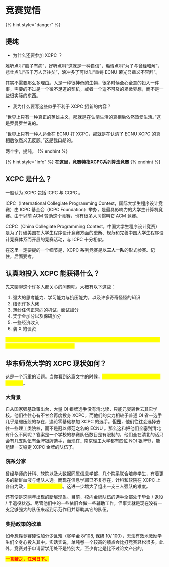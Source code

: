 # 竞赛觉悟

{% hint style="danger" %}
## 提纯

* 为什么还要参加 XCPC ？

难听点叫“脑子有病”，好听点叫“这就是一种自信”，煽情点叫“为了与曾经和解”，悲壮点叫“虽千万人吾往矣”，浪冲多了可以叫“重铸 ECNU 荣光吾辈义不容辞”。

其实不需要那么多理由。人是一种很神奇的生物，很多时候全心全意的投入一件事，需要的不过是一个微不足道的契机，或者一个遥不可及的卑微梦想，而不是一些很实际的东西。

* 我为什么要写这些似乎不利于 XCPC 招新的内容？

“世界上只有一种真正的英雄主义，那就是在认清生活的真相后依然热爱生活。”这是罗曼罗兰说的。

“世界上只有一种人适合在 ECNU 打 XCPC，那就是在认清了 ECNU XCPC 的真相后依然义无反顾。”这是我口胡的。

两个字，提纯。
{% endhint %}

{% hint style="info" %}
**在这里，竞赛特指XCPC系列算法竞赛**
{% endhint %}

## XCPC 是什么？

一般认为 XCPC 包括 ICPC 与 CCPC 。

ICPC（International Collegiate Programming Contest，国际大学生程序设计竞赛）由 ICPC 基金会（ICPC Foundation）举办，是最具影响力的大学生计算机竞赛。由于以前 ACM 赞助这个竞赛，也有很多人习惯叫它 ACM 竞赛。

CCPC（China Collegiate Programming Contest，中国大学生程序设计竞赛）是为了打破美国在大学生程序设计竞赛方面的垄断、规范和完善中国大学生程序设计竞赛体系而开展的竞赛活动，与 ICPC 十分相似。

在这里一定要提的一个细节是，XCPC 系列竞赛是以**三人一队**的形式参赛。记住，后面要考。

## **认真地投入** XCPC 能获得什么？

先来聊聊这个许多人都关心的问题吧。大概有以下这些：

1. 强大的思考能力、学习能力与抗压能力，以及许多奇奇怪怪的知识
2. 结识许多大佬
3. 薄纱任何正常向的机试，面试加分
4. 奖学金加分以及保研加分
5. 一些经济收入
6. 装 X 的谈资

<mark style="color:yellow;">**比较不幸的是， 第 3 4 5 条需要拿到奖牌；更加不幸的是，如果无法做到认真投入这个前提，第 1 2 条也获得不了。**</mark>

## 华东师范大学的 XCPC 现状如何？

这是一个沉重的话题。当你看到这篇文字的时候，<mark style="color:yellow;">**华东师范大学 XCPC 的巅峰已经过去了**</mark>。

### 大背景

自从国家强基政策出台，大量 OI 银牌选手没有清北读，只能元婴转世去其它学校。他们往往心有不甘会再度投身 XCPC，而他们的实力相较于普通 OI 省一选手几乎是碾压般的存在，遑论零基础参加 XCPC 的选手。**但是**，他们往往会选择去往一些理工类院校，而不是冠以师范之名的 ECNU 。那么这和把他们全塞到清北有什么不同呢？答案是一个学校的参赛队伍数目是有限制的，他们全在清北的话只会有几支队伍有金牌银牌选手，而现在...南京理工大学都有四位 NOI 银牌爷，能组建一支稳定 XCPC 金牌的队伍了。

### 院系分家

曾经华师的计科、软院以及大数据同属信息学部，几个院系联合培养学生，有着更多的新鲜血液与组队人选。而现在信息学部已不复存在，计科和软院在 XCPC 上各自为政，<mark style="color:yellow;">**不允许跨院系组队**</mark>。这进一步增大了组出一支三人强队的难度。

还有便是这两年出现的断层现象。目前，校内金牌队伍的选手全部处于毕业 / 退役 / 半退役状态。尽管他们中的一些依旧会做一些辅助工作，但事实就是现在没有一支足够强大的队伍来起到示范作用并帮助其它的队伍。

### 奖励政策的改革

如今想靠竞赛硬性加分少且难（奖学金 8/108, 保研 10/ 100），无法有效地激励学生们全身心投入其中。实话实说，单纯卷一个较高的绩点会比打竞赛轻松很多。此外，竞赛对于申请留学用处不是特别大，至少肯定是比不过论文产出的。

<mark style="color:red;">**一言蔽之，江河日下。**</mark>
